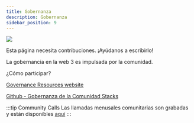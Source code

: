 ```yaml
---
title: Gobernanza
description: Gobernanza
sidebar_position: 9
---
```


![](/img/stacks-governance.png)

Esta página necesita contribuciones. ¡Ayúdanos a escribirlo!

La gobernancia en la web 3 es impulsada por la comunidad.

¿Cómo participar?

[Governance Resources website](https://resources.stacksgov.com)

[Github - Gobernanza de la Comunidad Stacks](https://github.com/stacksgov)

:::tip Community Calls Las llamadas menusales comunitarias son grabadas y están disponibles [aquí](https://www.youtube.com/playlist?list=PLg717Ri_rTnwwYjQYlc7rIP6x2FaTNn7f) :::
